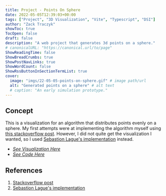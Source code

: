 ```yaml
---
title: Project - Points On Sphere
date: 2022-05-05T12:39:03+00:00
tags: ["Project", "3D Visualization", "Vite", "Typescript", "DSI"]
author: "Zack Traczyk"
showToc: true
TocOpen: false
draft: false
description: "A web project that generates 3d points on a sphere."
# canonicalURL: "https://canonical.url/to/page"
ShowReadingTime: false
ShowBreadCrumbs: true
ShowPostNavLinks: true
ShowWordCount: false
ShowRssButtonInSectionTermList: true
cover:
  image: "imgs/22-05-05-points-on-sphere.gif" # image path/url
  alt: "Generated points on a sphere" # alt text
  # caption: "An early simulation prototype."
---
```


## Concept

This is a visualization for an algorithm that distributes points evenly on a sphere. My first attempts were at implementing the algorithm myself using [this stackoverflow post](https://stackoverflow.com/questions/9600801/evenly-distributing-n-points-on-a-sphere/44164075#44164075). However, I did not quite get the visualization I wanted, so I used [Sebastion Lague's implementation](https://gitiub.com/SebLague/Boids/blob/master/Assets/Scripts/BoidHelper.cs) instead.

- _[See Visualization Here](https://xxzbuckxx.github.io/Points-On-Sphere/)_
- _[See Code Here](https://github.com/xxzbuckxx/Points-On-Sphere)_

## References

1. [Stackoverflow post](https://stackoverflow.com/questions/9600801/evenly-distributing-n-points-on-a-sphere/44164075#44164075)
2. [Sebastion Lague's implementation](https://gitiub.com/SebLague/Boids/blob/master/Assets/Scripts/BoidHelper.cs)

